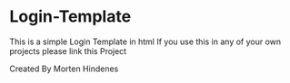 # Login-Template

This is a simple Login Template in html
If you use this in any of your own projects please link this Project


Created By Morten Hindenes
